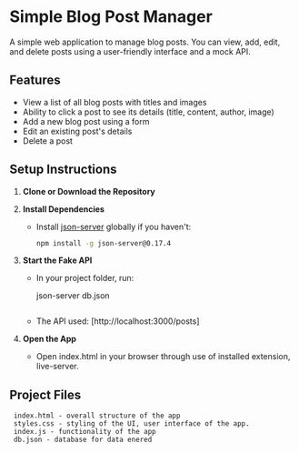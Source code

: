 # Simple Blog Post Manager

A simple web application to manage blog posts. You can view, add, edit, and delete posts using a user-friendly interface and a mock API.

## Features

- View a list of all blog posts with titles and images
- Ability to click a post to see its details (title, content, author, image)
- Add a new blog post using a form
- Edit an existing post's details
- Delete a post 

## Setup Instructions

1. **Clone or Download the Repository**

2. **Install Dependencies**
   - Install [json-server](https://github.com/typicode/json-server) globally if you haven't:
     ```sh
     npm install -g json-server@0.17.4

3. **Start the Fake API**
   - In your project folder, run:
     
     json-server db.json
     ```
   - The API used: [http://localhost:3000/posts]

4. **Open the App**
   - Open index.html in your browser through use of 
   installed extension, live-server.
   

## Project Files
     index.html - overall structure of the app
     styles.css - styling of the UI, user interface of the app.
     index.js - functionality of the app
     db.json - database for data enered
     


